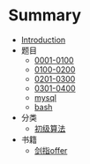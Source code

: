 # Summary

* [Introduction](README.md)
* 题目
    - [0001-0100](docs/source/0000-0100.md)
    - [0100-0200](docs/source/0101-0200.md)
    - [0201-0300](docs/source/0201-0300.md)
    - [0301-0400](docs/source/0301-0400.md)
    - [mysql](docs/source/mysql.md)
    - [bash](docs/source/bash.md)
* 分类
    - [初级算法](docs/source/junior.md)
* 书籍
    - [剑指offer](docs/source/offer.md)
